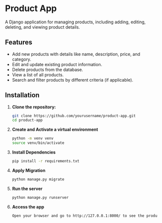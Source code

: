 # Product App

A Django application for managing products, including adding, editing, deleting, and viewing product details.

## Features

- Add new products with details like name, description, price, and category.
- Edit and update existing product information.
- Delete products from the database.
- View a list of all products.
- Search and filter products by different criteria (if applicable).

## Installation

1. **Clone the repository:**
   ```bash
   git clone https://github.com/yourusername/product-app.git
   cd product-app

2. **Create and Activate a virtual environment**
   ```bash
   python -m venv venv
   source venv/bin/activate 

3. **Install Dependencies**
   ```bash
   pip install -r requirements.txt 


4. **Apply Migration**
   ```bash
   python manage.py migrate 

5. **Run the server**
   ```bash
   python manage.py runserver 

6. **Access the app**
   ```bash
   Open your browser and go to http://127.0.0.1:8000/ to see the product app in action.




